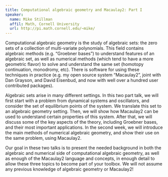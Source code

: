 ```yaml
---
title: Computational algebraic geometry and Macaulay2: Part I
speaker:
  name: Mike Stillman
  affil: Math, Cornell University
  url: http://pi.math.cornell.edu/~mike/
---
```


Computational algebraic geometry is the study of algebraic sets: the zero sets of a collection of multi-variate polynomials.  This field contains algebraic methods (e.g. “Groebner bases”) to understand features of an algebraic set, as well as numerical methods (which tend to have a more geometric flavor) to solve and understand the same set (homotopy continuation, monodromy, etc). There is software for using these techniques in practice (e.g. my open source system “Macaulay2”, joint with Dan Grayson, and David Eisenbud, and now with well over a hundred user contributed packages).

Algebraic sets arise in many different settings.  In this two part talk, we will first start with a problem from dynamical systems and oscillators, and consider the set of equilibrium points of the system.  We translate this set to an algebraic geometry setting.  Then, we will show how Macaulay2 can be used to understand certain properties of this system.  After that, we will discuss some of the key aspects of the theory, including Groebner bases, and their most important applications.  In the second week, we will introduce the main methods of numerical algebraic geometry, and show their use on the same problem, using Macaulay2.

Our goal in these two talks is to present the needed background in both the algebraic and numerical side of computational algebraic geometry, as well as enough of the Macaulay2 language and concepts, in enough detail to allow these three topics to become part of your toolbox.  We will not assume any previous knowledge of algebraic geometry or Macaulay2!

